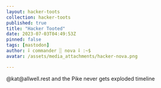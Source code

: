 ```yaml
---
layout: hacker-toots
collection: hacker-toots
published: true
title: "Hacker Tooted"
date: 2023-07-03T04:49:53Z
pinned: false
tags: [mastodon]
author: ⸸ commander ░ nova ⸸ :~$
avatar: /assets/media_attachments/hacker-nova.png

---
```


<p>@kat@allwell.rest and the Pike never gets exploded timeline</p>


